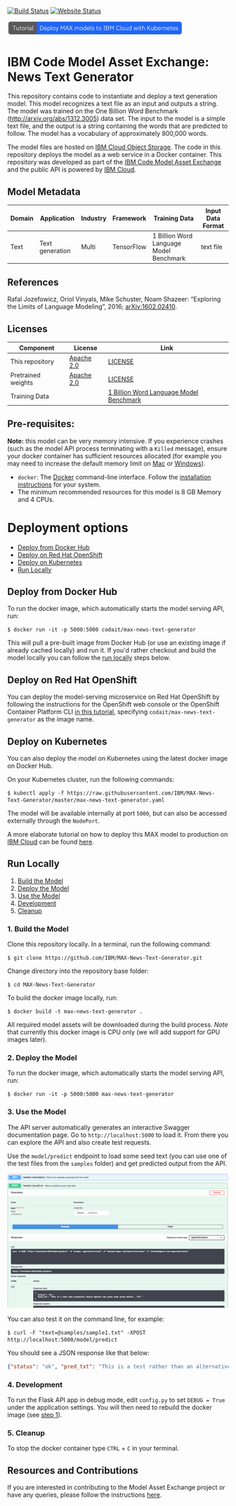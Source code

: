[![Build Status](https://travis-ci.org/IBM/MAX-News-Text-Generator.svg?branch=master)](https://travis-ci.org/IBM/MAX-News-Text-Generator) [![Website Status](https://img.shields.io/website/http/max-news-text-generator.max.us-south.containers.appdomain.cloud/swagger.json.svg?label=api+demo)](http://max-news-text-generator.max.us-south.containers.appdomain.cloud/)

[<img src="docs/deploy-max-to-ibm-cloud-with-kubernetes-button.png" width="400px">](http://ibm.biz/max-to-ibm-cloud-tutorial) 

# IBM Code Model Asset Exchange: News Text Generator

This repository contains code to instantiate and deploy a text generation model. This model recognizes a text file as an
input and outputs a string. The model was trained on the One Billion Word Benchmark (http://arxiv.org/abs/1312.3005)
data set. The input to the model is a simple text file, and the output is a string containing the words that are
predicted to follow. The model has a vocabulary of approximately 800,000 words.

The model files are hosted on [IBM Cloud Object Storage](http://max-assets.s3.us.cloud-object-storage.appdomain.cloud/news-text-generator/1.0/assets.tar.gz). The code in this repository deploys the model as a web service
in a Docker container. This repository was developed as part of the
[IBM Code Model Asset Exchange](https://developer.ibm.com/code/exchanges/models/) and the public API is powered by
[IBM Cloud](https://ibm.biz/Bdz2XM).

## Model Metadata
| Domain | Application | Industry  | Framework | Training Data | Input Data Format |
| ------------- | --------  | -------- | --------- | --------- | -------------- | 
| Text | Text generation | Multi | TensorFlow | 1 Billion Word Language Model Benchmark | text file| 

## References

Rafal Jozefowicz, Oriol Vinyals, Mike Schuster, Noam Shazeer: “Exploring the Limits of Language Modeling”, 2016;
[arXiv:1602.02410](http://arxiv.org/abs/1602.02410).

## Licenses

| Component | License | Link  |
| ------------- | --------  | -------- |
| This repository | [Apache 2.0](https://www.apache.org/licenses/LICENSE-2.0) | [LICENSE](LICENSE) |
| Pretrained weights | [Apache 2.0](https://www.apache.org/licenses/LICENSE-2.0) | [LICENSE](https://github.com/tensorflow/models/blob/master/research/lm_1b/README.md)
| Training Data |  | [1 Billion Word Language Model Benchmark](http://www.statmt.org/lm-benchmark/) |

## Pre-requisites:

**Note:** this model can be very memory intensive. If you experience crashes (such as the model API process terminating with a `Killed` message), ensure your docker container has sufficient resources allocated (for example you may need to increase the default memory limit on [Mac](https://docs.docker.com/docker-for-mac/#advanced-tab) or [Windows](https://docs.docker.com/docker-for-windows/#advanced)). 

* `docker`: The [Docker](https://www.docker.com/) command-line interface. Follow the [installation instructions](https://docs.docker.com/install/) for your system.
* The minimum recommended resources for this model is 8 GB Memory and 4 CPUs.

# Deployment options

* [Deploy from Docker Hub](#deploy-from-docker-hub)
* [Deploy on Red Hat OpenShift](#deploy-on-red-hat-openshift)
* [Deploy on Kubernetes](#deploy-on-kubernetes)
* [Run Locally](#run-locally)

## Deploy from Docker Hub

To run the docker image, which automatically starts the model serving API, run:

```
$ docker run -it -p 5000:5000 codait/max-news-text-generator
```

This will pull a pre-built image from Docker Hub (or use an existing image if already cached locally) and run it.
If you'd rather checkout and build the model locally you can follow the [run locally](#run-locally) steps below.

## Deploy on Red Hat OpenShift

You can deploy the model-serving microservice on Red Hat OpenShift by following the instructions for the OpenShift web console or the OpenShift Container Platform CLI [in this tutorial](https://developer.ibm.com/tutorials/deploy-a-model-asset-exchange-microservice-on-red-hat-openshift/), specifying `codait/max-news-text-generator` as the image name.

## Deploy on Kubernetes

You can also deploy the model on Kubernetes using the latest docker image on Docker Hub.

On your Kubernetes cluster, run the following commands:

```
$ kubectl apply -f https://raw.githubusercontent.com/IBM/MAX-News-Text-Generator/master/max-news-text-generator.yaml
```

The model will be available internally at port `5000`, but can also be accessed externally through the `NodePort`.

A more elaborate tutorial on how to deploy this MAX model to production on [IBM Cloud](https://ibm.biz/Bdz2XM) can be
found [here](http://ibm.biz/max-to-ibm-cloud-tutorial).

## Run Locally

1. [Build the Model](#1-build-the-model)
2. [Deploy the Model](#2-deploy-the-model)
3. [Use the Model](#3-use-the-model)
4. [Development](#4-development)
5. [Cleanup](#5-cleanup)

### 1. Build the Model

Clone this repository locally. In a terminal, run the following command:

```
$ git clone https://github.com/IBM/MAX-News-Text-Generator.git
```

Change directory into the repository base folder:

```
$ cd MAX-News-Text-Generator
```

To build the docker image locally, run: 

```
$ docker build -t max-news-text-generator .
```

All required model assets will be downloaded during the build process. _Note_ that currently this docker image is CPU only (we will add support for GPU images later).


### 2. Deploy the Model

To run the docker image, which automatically starts the model serving API, run:

```
$ docker run -it -p 5000:5000 max-news-text-generator
```

### 3. Use the Model

The API server automatically generates an interactive Swagger documentation page. Go to `http://localhost:5000` to load
it. From there you can explore the API and also create test requests.

Use the `model/predict` endpoint to load some seed text (you can use one of the test files from the `samples` folder)
and get predicted output from the API.


![Swagger Doc Screenshot](docs/swagger-screenshot.png)

You can also test it on the command line, for example:

```
$ curl -F "text=@samples/sample1.txt" -XPOST http://localhost:5000/model/predict
```

You should see a JSON response like that below:

```json
{"status": "ok", "pred_txt": "This is a test rather than an alternative view . </S> "}
```

### 4. Development

To run the Flask API app in debug mode, edit `config.py` to set `DEBUG = True` under the application settings. You will then need to rebuild the docker image (see [step 1](#1-build-the-model)).

### 5. Cleanup

To stop the docker container type `CTRL` + `C` in your terminal.

## Resources and Contributions
   
If you are interested in contributing to the Model Asset Exchange project or have any queries, please follow the instructions [here](https://github.com/CODAIT/max-central-repo).
